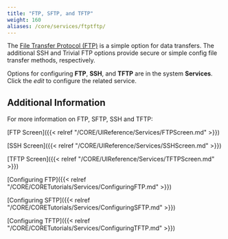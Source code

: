 ```yaml
---
title: "FTP, SFTP, and TFTP"
weight: 160
aliases: /core/services/ftptftp/
---
```


The [File Transfer Protocol (FTP)](https://tools.ietf.org/html/rfc959) is a simple option for data transfers.
The additional SSH and Trivial FTP options provide secure or simple config file transfer methods, respectively.

Options for configuring **FTP**, **SSH**, and **TFTP** are in the system **Services**.
Click the <i class="material-icons" aria-hidden="true" title="Configure">edit</i> to configure the related service.

## Additional Information

For more information on FTP, SFTP, SSH and TFTP:

[FTP Screen]({{< relref "/CORE/UIReference/Services/FTPScreen.md" >}})

[SSH Screen]({{< relref "/CORE/UIReference/Services/SSHScreen.md" >}})

[TFTP Screen]({{< relref "/CORE/UIReference/Services/TFTPScreen.md" >}})

[Configuring FTP]({{< relref "/CORE/CORETutorials/Services/ConfiguringFTP.md" >}})

[Configuring SFTP]({{< relref "/CORE/CORETutorials/Services/ConfiguringSFTP.md" >}})

[Configuring TFTP]({{< relref "/CORE/CORETutorials/Services/ConfiguringTFTP.md" >}})